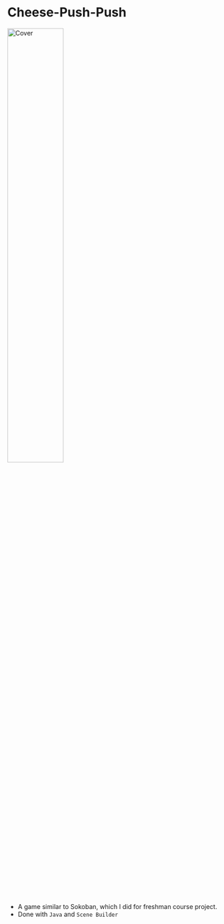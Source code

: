 # Cheese-Push-Push
 <img src="[images/cover.png](https://github.com/hou47ee/Cheese-Push-Push/blob/main/cheese_push/1.jpg)" alt="Cover" width="50%"/> 

- A game similar to Sokoban, which I did for freshman course project. <br>
- Done with `Java` and `Scene Builder`
